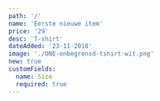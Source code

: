 ```yaml
---
path: '/'
name: 'Eerste nieuwe item'
price: '29'
desc: 'T-shirt'
dateAdded: '23-11-2018'
image: './ONE-onbegrensd-tshirt-wit.png'
new: true
customFields:
  name: Size
  required: true
---
```

